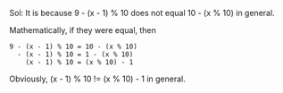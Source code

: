 Sol: It is because 9 - (x - 1) % 10 does not equal 10 - (x % 10) in general.

Mathematically, if they were equal, then 
```
9 - (x - 1) % 10 = 10 - (x % 10)
  - (x - 1) % 10 = 1 - (x % 10)
    (x - 1) % 10 = (x % 10) - 1
```
Obviously, (x - 1) % 10 != (x % 10) - 1 in general.